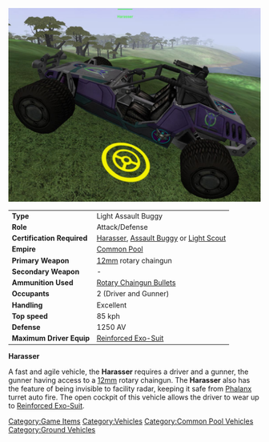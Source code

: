 ![](../images/harasser.jpg "harasser.jpg")

|                            |                                                                                                                                                |
| -------------------------- | ---------------------------------------------------------------------------------------------------------------------------------------------- |
| **Type**                   | Light Assault Buggy                                                                                                                            |
| **Role**                   | Attack/Defense                                                                                                                                 |
| **Certification Required** | [Harasser](<Harasser_(Certification)>), [Assault Buggy](<Assault_Buggy_(Certification).md>) or [Light Scout](../certifications/Light_Scout.md) |
| **Empire**                 | [Common Pool](../terminology/Common_Pool.md)                                                                                                   |
| **Primary Weapon**         | [12mm](12mm.md) rotary chaingun                                                                                                                |
| **Secondary Weapon**       | \-                                                                                                                                             |
| **Ammunition Used**        | [Rotary Chaingun Bullets](../ammunition/Rotary_Chaingun_Bullets.md)                                                                            |
| **Occupants**              | 2 (Driver and Gunner)                                                                                                                          |
| **Handling**               | Excellent                                                                                                                                      |
| **Top speed**              | 85 kph                                                                                                                                         |
| **Defense**                | 1250 AV                                                                                                                                        |
| **Maximum Driver Equip**   | [Reinforced Exo-Suit](../armor/Reinforced_Exo-Suit.md)                                                                                         |

**Harasser**

A fast and agile vehicle, the **Harasser** requires a driver and a
gunner, the gunner having access to a [12mm](12mm.md) rotary
chaingun. The **Harasser** also has the feature of being invisible to
facility radar, keeping it safe from [Phalanx](../items/Phalanx.md)
turret auto fire. The open cockpit of this vehicle allows the driver to
wear up to [Reinforced Exo-Suit](../armor/Reinforced_Exo-Suit.md).

[Category:Game Items](Category:Game_Items.md)
[Category:Vehicles](Category:Vehicles.md) [Category:Common Pool
Vehicles](Category:Common_Pool_Vehicles.md) [Category:Ground
Vehicles](Category:Ground_Vehicles.md)
